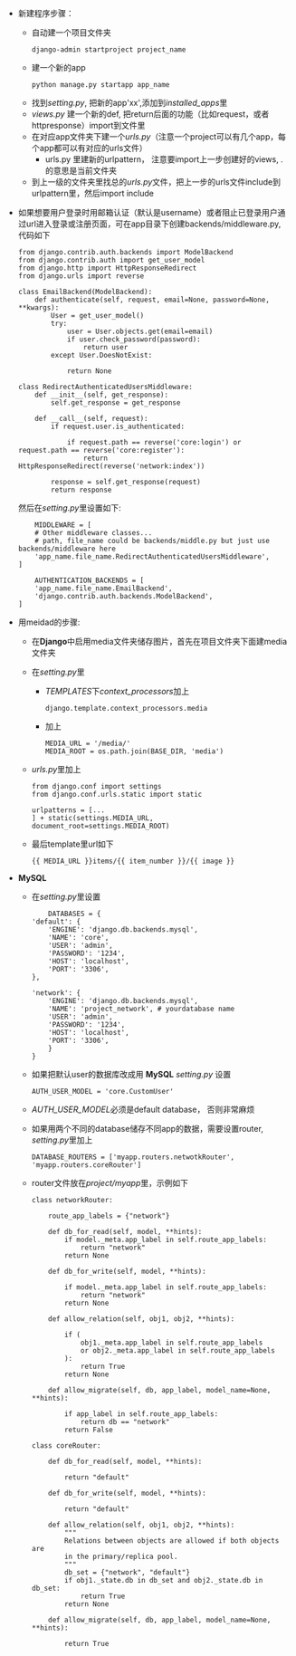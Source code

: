 - 新建程序步骤：
    - 自动建一个项目文件夹
        ```
        django-admin startproject project_name
        ```
    - 建一个新的app
        ```
        python manage.py startapp app_name
        ```
    - 找到*setting.py*, 把新的app'xx',添加到*installed_apps*里
    - *views.py* 建一个新的def, 把return后面的功能（比如request，或者httpresponse）import到文件里
    - 在对应app文件夹下建一个*urls.py*（注意一个project可以有几个app，每个app都可以有对应的urls文件）
        - urls.py 里建新的urlpattern， 注意要import上一步创建好的views, .的意思是当前文件夹
    - 到上一级的文件夹里找总的*urls.py*文件，把上一步的urls文件include到urlpattern里，然后import include

- 如果想要用户登录时用邮箱认证（默认是username）或者阻止已登录用户通过url进入登录或注册页面，可在app目录下创建backends/middleware.py, 代码如下

    ```
    from django.contrib.auth.backends import ModelBackend
    from django.contrib.auth import get_user_model
    from django.http import HttpResponseRedirect
    from django.urls import reverse

    class EmailBackend(ModelBackend):
        def authenticate(self, request, email=None, password=None, **kwargs):
            User = get_user_model()
            try:
                user = User.objects.get(email=email)
                if user.check_password(password):
                    return user
            except User.DoesNotExist:

                return None

    class RedirectAuthenticatedUsersMiddleware:
        def __init__(self, get_response):
            self.get_response = get_response

        def __call__(self, request):
            if request.user.is_authenticated:

                if request.path == reverse('core:login') or request.path == reverse('core:register'):
                    return HttpResponseRedirect(reverse('network:index'))
            
            response = self.get_response(request)
            return response

    ```
    然后在*setting.py*里设置如下:
    
    ```
        MIDDLEWARE = [
        # Other middleware classes...
        # path, file_name could be backends/middle.py but just use backends/middleware here  
        'app_name.file_name.RedirectAuthenticatedUsersMiddleware',
    ]
    ```
    ```
        AUTHENTICATION_BACKENDS = [
        'app_name.file_name.EmailBackend', 
        'django.contrib.auth.backends.ModelBackend',
    ]
    ```

- 用meidad的步骤:
    - 在**Django**中启用media文件夹储存图片，首先在项目文件夹下面建media文件夹
    - 在*setting.py*里

        - *TEMPLATES*下*context_processors*加上
            ```
            django.template.context_processors.media
            ```
        - 加上
            ```
            MEDIA_URL = '/media/'
            MEDIA_ROOT = os.path.join(BASE_DIR, 'media')
            ```
    - *urls.py*里加上
        ```
        from django.conf import settings
        from django.conf.urls.static import static

        urlpatterns = [... 
        ] + static(settings.MEDIA_URL, document_root=settings.MEDIA_ROOT)
        ```
    - 最后template里url如下
        ```
        {{ MEDIA_URL }}items/{{ item_number }}/{{ image }}
        ```
- **MySQL**
    - 在*setting.py*里设置

        ```
            DATABASES = {
        'default': {
            'ENGINE': 'django.db.backends.mysql',
            'NAME': 'core',
            'USER': 'admin',
            'PASSWORD': '1234',
            'HOST': 'localhost',
            'PORT': '3306',
        },

        'network': {
            'ENGINE': 'django.db.backends.mysql',
            'NAME': 'project_network', # yourdatabase name
            'USER': 'admin',
            'PASSWORD': '1234',
            'HOST': 'localhost',
            'PORT': '3306',
            }
        }
        ```
    -  如果把默认user的数据库改成用 **MySQL** *setting.py* 设置
        ```
        AUTH_USER_MODEL = 'core.CustomUser'
        ```
    - *AUTH_USER_MODEL*必须是default database， 否则非常麻烦
    - 如果用两个不同的database储存不同app的数据，需要设置router, *setting.py*里加上
        ```
        DATABASE_ROUTERS = ['myapp.routers.netwotkRouter', 'myapp.routers.coreRouter']
        ```
    - router文件放在*project/myapp*里，示例如下
        ```
        class networkRouter:
            
            route_app_labels = {"network"}

            def db_for_read(self, model, **hints):
                if model._meta.app_label in self.route_app_labels:
                    return "network"
                return None

            def db_for_write(self, model, **hints):

                if model._meta.app_label in self.route_app_labels:
                    return "network"
                return None

            def allow_relation(self, obj1, obj2, **hints):

                if (
                    obj1._meta.app_label in self.route_app_labels
                    or obj2._meta.app_label in self.route_app_labels
                ):
                    return True
                return None

            def allow_migrate(self, db, app_label, model_name=None, **hints):

                if app_label in self.route_app_labels:
                    return db == "network"
                return False
            
        class coreRouter:

            def db_for_read(self, model, **hints):

                return "default"

            def db_for_write(self, model, **hints):

                return "default"

            def allow_relation(self, obj1, obj2, **hints):
                """
                Relations between objects are allowed if both objects are
                in the primary/replica pool.
                """
                db_set = {"network", "default"}
                if obj1._state.db in db_set and obj2._state.db in db_set:
                    return True
                return None

            def allow_migrate(self, db, app_label, model_name=None, **hints):
        
                return True
        ```
    
